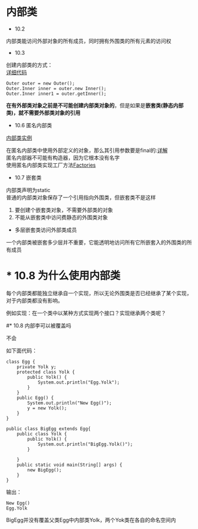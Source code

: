 # 内部类

* 10.2

内部类能访问外部对象的所有成员，同时拥有外围类的所有元素的访问权

* 10.3


创建内部类的方式：<br>
[详细代码](https://github.com/shanyao19940801/BookeNote/blob/master/ThinkingInJava/think-first/src/com/thinkf/chapter10/c01/Outer.java)

	Outer outer = new Outer();
	Outer.Inner inner = outer.new Inner();
	Outer.Inner inner1 = outer.getInner();

**在有外部类对象之前是不可能创建内部类对象的**，但是如果是**嵌套类(静态内部类)，就不需要外部类对象的引用**

* 10.6 匿名内部类

[内部类实例](https://github.com/shanyao19940801/BookeNote/blob/master/ThinkingInJava/think-first/src/com/thinkf/chapter10/c06/Parce17.java)

在匿名内部类中使用外部定义的对象，那么其引用参数要是final的:[详解](https://www.cnblogs.com/DarrenChan/p/5738957.html)<br>
匿名内部器不可能有构造器，因为它根本没有名字<br>
使用匿名内部类实现工厂方法[Factories](https://github.com/shanyao19940801/BookeNote/blob/master/ThinkingInJava/think-first/src/com/thinkf/chapter10/c06/Factories.java)

* 10.7 嵌套类

内部类声明为static<br>
普通的内部类对象保存了一个引用指向外围类，但嵌套类不是这样



1. 要创建个嵌套类对象，不需要外部类的对象
2. 不能从嵌套类中访问费静态的外围类对象

* 多层嵌套类访问外部类成员

一个内部类被嵌套多少层并不重要，它能透明地访问所有它所嵌套入的外围类的所有成员

# * 10.8 **为什么使用内部类**

每个内部类都能独立继承自一个实现，所以无论外围类是否已经继承了某个实现，对于内部类都没有影响。<br>

例如实现：在一个类中以某种方式实现两个接口？实现继承两个类呢？

#* 10.8 内部李可以被覆盖吗

不会

如下面代码：

	
	class Egg {
	    private Yolk y;
	    protected class Yolk {
	        public Yolk() {
	            System.out.println("Egg.Yolk");
	        }
	    }
	    public Egg() {
	        System.out.println("New Egg()");
	        y = new Yolk();
	    }
	}
	
	public class BigEgg extends Egg{
	    public class Yolk {
	        public Yolk() {
	            System.out.println("BigEgg.Yolk()");
	        }
	
	    }
	    public static void main(String[] args) {
	        new BigEgg();
	    }
	}
	
输出：

	New Egg()
	Egg.Yolk

BigEgg并没有覆盖父类Egg中内部类Yolk，两个Yok类在各自的命名空间内